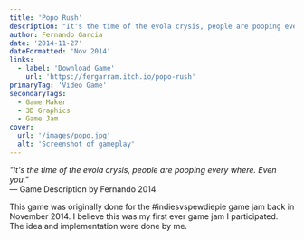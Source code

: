 ```yaml
---
title: 'Popo Rush'
description: "It's the time of the evola crysis, people are pooping every where. Even you."
author: Fernando Garcia
date: '2014-11-27'
dateFormatted: 'Nov 2014'
links:
  - label: 'Download Game'
    url: 'https://fergarram.itch.io/popo-rush'
primaryTag: 'Video Game'
secondaryTags:
  - Game Maker
  - 3D Graphics
  - Game Jam
cover:
  url: '/images/popo.jpg'
  alt: 'Screenshot of gameplay'
---
```


_"It's the time of the evola crysis, people are pooping every where. Even you."_<br>— Game Description by Fernando 2014

This game was originally done for the #indiesvspewdiepie game jam back in November 2014. I believe this was my first ever game jam I participated. The idea and implementation were done by me.
